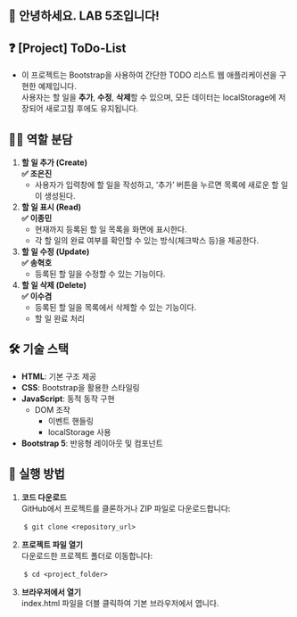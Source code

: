 ## 🙌 안녕하세요. LAB 5조입니다!

## ❓ [Project] ToDo-List   
- 이 프로젝트는 Bootstrap을 사용하여 간단한 TODO 리스트 웹 애플리케이션을 구현한 예제입니다.<br>
사용자는 할 일을 **추가**, **수정**, **삭제**할 수 있으며, 모든 데이터는 localStorage에 저장되어 새로고침 후에도 유지됩니다.

## 🙋‍♀️ 역할 분담
1. **할 일 추가 (Create)<br>
✅ 조은진**
    - 사용자가 입력창에 할 일을 작성하고, ‘추가’ 버튼을 누르면 목록에 새로운 할 일이 생성된다.
2. **할 일 표시 (Read)
<br>✅ 이종민**
    - 현재까지 등록된 할 일 목록을 화면에 표시한다.
    - 각 할 일의 완료 여부를 확인할 수 있는 방식(체크박스 등)을 제공한다.
3. **할 일 수정 (Update)
<br>✅ 송혁호**
    - 등록된 할 일을 수정할 수 있는 기능이다.
4. **할 일 삭제 (Delete)<br>
✅ 이수겸**
    - 등록된 할 일을 목록에서 삭제할 수 있는 기능이다.
    - 할 일 완료 처리

## 🛠 기술 스택
- **HTML**: 기본 구조 제공<br>
- **CSS**: Bootstrap을 활용한 스타일링<br>
- **JavaScript**: 동적 동작 구현<br>
  -  DOM 조작<br>
     - 이벤트 핸들링<br>
      - localStorage 사용<br>
- **Bootstrap 5**: 반응형 레이아웃 및 컴포넌트<br>


## 📌 실행 방법

1. **코드 다운로드**<br>
GitHub에서 프로젝트를 클론하거나 ZIP 파일로 다운로드합니다:
   
&nbsp;&nbsp;&nbsp;&nbsp;&nbsp;&nbsp; `$ git clone <repository_url>`
   
2. **프로젝트 파일 열기**<br>
다운로드한 프로젝트 폴더로 이동합니다:
   
&nbsp;&nbsp;&nbsp;&nbsp;&nbsp;&nbsp;&nbsp;`$ cd <project_folder>`
   
   
3. **브라우저에서 열기**<br>
index.html 파일을 더블 클릭하여 기본 브라우저에서 엽니다.
